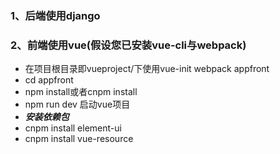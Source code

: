 ### 1、后端使用django
### 2、前端使用vue(假设您已安装vue-cli与webpack)
- 在项目根目录即vueproject/下使用vue-init webpack appfront
- cd appfront
- npm install或者cnpm install
- npm run dev 启动vue项目
- ***安装依赖包***
- cnpm install element-ui
- cnpm install vue-resource